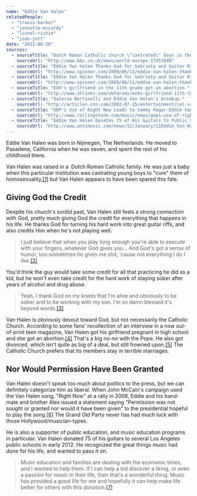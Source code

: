 ```yaml
---
name: "Eddie Van Halen"
relatedPeople:
  - "travis-barker"
  - "jennette-mccurdy"
  - "lionel-richie"
  - "joan-jett"
date: "2012-08-26"
sources:
  - sourceTitle: "Dutch Roman Catholic church \"castrated\" boys in the 1950s."
    sourceUrl: "http://www.bbc.co.uk/news/world-europe-17453849"
  - sourceTitle: "Eddie Van Halen Thanks God for Sobriety and Guitar Riffs."
    sourceUrl: "http://www.spinner.com/2009/06/11/eddie-van-halen-thanks-god-for-sobriety-and-guitar-riffs/"
  - sourceTitle: "Eddie Van Halen Thanks God for Sobriety and Guitar Riffs."
    sourceUrl: "http://www.spinner.com/2009/06/11/eddie-van-halen-thanks-god-for-sobriety-and-guitar-riffs/"
  - sourceTitle: "EVH's girlfriend in the 11th grade got an abortion."
    sourceUrl: "http://www.vhlinks.com/vbforums/evhs-girlfriend-11th-t8060.html"
  - sourceTitle: "Valerie Bertinelli and Eddie Van Halen's breakup."
    sourceUrl: "http://articles.cnn.com/2002-07-15/entertainment/cel.vanhalen_1_van-halen-cancer-valerie-bertinelli?_s=PM:SHOWBIZ"
  - sourceTitle: "GOP's Use of Right Now Leads to Sammy Hagar-Eddie Van Halen Phone Tag."
    sourceUrl: "http://www.rollingstone.com/music/news/gops-use-of-right-now-leads-to-sammy-hagar-eddie-van-halen-phone-tag-20080912"
  - sourceTitle: "Eddie Van Halen Donates 75 of His Guitars to Public Schools."
    sourceUrl: "http://www.antimusic.com/news/12/January/11Eddie_Van_Halen_Donates_75_Of_His_Guitars_To_Public_Schools.shtml"
---
```


Eddie Van Halen was born in Nijmegen, The Netherlands. He moved to Pasadena, California when he was seven, and spent the rest of his childhood there.

Van Halen was raised in a  Dutch Roman Catholic family. He was just a baby when this particular institution was castrating young boys to "cure" them of homosexuality,<a class="source-citation" href="http://www.bbc.co.uk/news/world-europe-17453849" title="Dutch Roman Catholic church &quot;castrated&quot; boys in the 1950s.">[1]</a> but Van Halen appears to have been spared this fate.


## Giving God the Credit

Despite his church's sordid past, Van Halen still feels a strong connection with God, pretty much giving God the credit for everything that happens in his life. He thanks God for turning his hard work into great guitar riffs, and also credits Him when he's not playing well.

>I just believe that when you play long enough you're able to execute with your fingers, whatever God gives you… And God's got a sense of humor, too–sometimes he gives me shit, 'cause not everything I do I like.<a class="source-citation" href="http://www.spinner.com/2009/06/11/eddie-van-halen-thanks-god-for-sobriety-and-guitar-riffs/" title="Eddie Van Halen Thanks God for Sobriety and Guitar Riffs.">[2]</a>

You'd think the guy would take some credit for all that practicing he did as a kid, but he won't even take credit for the hard work of staying sober after years of alcohol and drug abuse.

>Yeah, I thank God on my knees that I'm alive and obviously to be sober and to be working with my son. I'm so damn blessed it's beyond words.<a class="source-citation" href="http://www.spinner.com/2009/06/11/eddie-van-halen-thanks-god-for-sobriety-and-guitar-riffs/" title="Eddie Van Halen Thanks God for Sobriety and Guitar Riffs.">[3]</a>

Van Halen is obviously devout toward God, but not necessarily the Catholic Church. According to some fans' recollection of an interview in a now out-of-print teen magazine, Van Halen got his girlfriend pregnant in high school and she got an abortion.<a class="source-citation" href="http://www.vhlinks.com/vbforums/evhs-girlfriend-11th-t8060.html" title="EVH&apos;s girlfriend in the 11th grade got an abortion.">[4]</a> That's a big no-no with the Pope. He also got divorced, which isn't quite as big of a deal, but still frowned upon.<a class="source-citation" href="http://articles.cnn.com/2002-07-15/entertainment/cel.vanhalen_1_van-halen-cancer-valerie-bertinelli?_s=PM:SHOWBIZ" title="Valerie Bertinelli and Eddie Van Halen&apos;s breakup.">[5]</a> The Catholic Church prefers that its members stay in terrible marriages.

## Nor Would Permission Have Been Granted

Van Halen doesn't speak too much about politics to the press, but we can definitely categorize him as liberal. When John McCain's campaign used the Van Halen song, "Right Now" at a rally in 2008, Eddie and his band-mate and brother Alex issued a statement saying "Permission was not sought or granted nor would it have been given" to the presidential hopeful to play the song.<a class="source-citation" href="http://www.rollingstone.com/music/news/gops-use-of-right-now-leads-to-sammy-hagar-eddie-van-halen-phone-tag-20080912" title="GOP&apos;s Use of Right Now Leads to Sammy Hagar-Eddie Van Halen Phone Tag.">[6]</a> The Grand Old Party never has had much luck with those Hollywood/musician-types.

He is also a supporter of public education, and music education programs in particular. Van Halen donated 75 of his guitars to several Los Angeles public schools in early 2012. He recognized the great things music had done for his life, and wanted to pass it on.

>Music education and families are dealing with the economic times, and I wanted to help them. If I can help a kid discover a liking, or even a passion for music in their life, then that's a wonderful thing. Music has provided a good life for me and hopefully it can help make life better for others with this donation.<a class="source-citation" href="http://www.antimusic.com/news/12/January/11Eddie_Van_Halen_Donates_75_Of_His_Guitars_To_Public_Schools.shtml" title="Eddie Van Halen Donates 75 of His Guitars to Public Schools.">[7]</a>